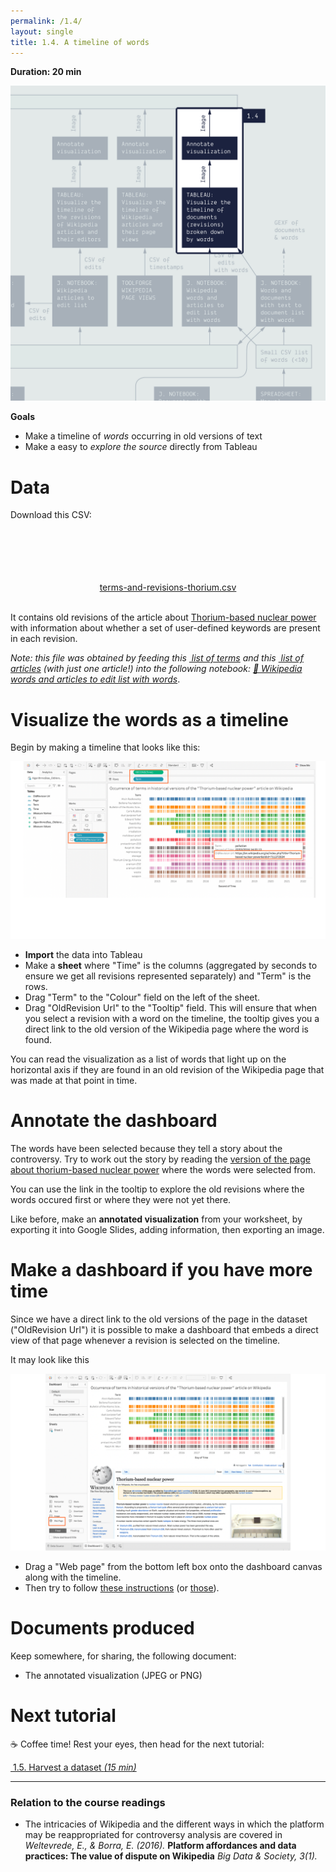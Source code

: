 ```yaml
---
permalink: /1.4/
layout: single
title: 1.4. A timeline of words
---
```


**Duration: 20 min**

[
	![Overview tuto 1.4](../assets/images/1-4.jpg)
](../assets/images/1-4.jpg)

**Goals**
* Make a timeline of *words* occurring in old versions of text
* Make a easy to *explore the source* directly from Tableau

# Data

Download this CSV:

<center><a href="../assets/data/1-4/terms-and-revisions-thorium.csv">
	<i class="fas fa-file-csv" style="font-size:5em"></i><br>
	terms-and-revisions-thorium.csv
</a><br><br></center>

It contains old revisions of the article about [Thorium-based nuclear power](https://en.wikipedia.org/wiki/Thorium-based_nuclear_power) with information about whether a set of user-defined keywords are present in each revision.

*Note: this file was obtained by feeding this [<i class="fas fa-file-csv"></i>&nbsp;list of terms](../assets/data/1-4/words-small-list-nuclear.csv) and this [<i class="fas fa-file-csv"></i>&nbsp;list of articles](../assets/data/1-4/article-thorium.csv) (with just one article!) into the following notebook: [🍱&nbsp;Wikipedia words and articles to edit list with words](https://colab.research.google.com/github/jacomyma/mapping-controversies/blob/main/notebooks/Wikipedia_words_and_articles_to_edit_list_with_words.ipynb)*.

# Visualize the words as a timeline
Begin by making a timeline that looks like this:

[
	![Small multiple of words](../assets/images/1-4/MappingControversies_SmallMultiple_TutorialScreenshots.svg)
](../assets/images/1-4/MappingControversies_SmallMultiple_TutorialScreenshots.svg)

* **Import** the data into Tableau
* Make a **sheet** where "Time" is the columns (aggregated by seconds to ensure we get all revisions represented separately) and "Term" is the rows.
* Drag "Term" to the "Colour" field on the left of the sheet.
* Drag "OldRevision Url" to the "Tooltip" field. This will ensure that when you select a revision with a word on the timeline, the tooltip gives you a direct link to the old version of the Wikipedia page where the word is found.

You can read the visualization as a list of words that light up on the horizontal axis if they are found in an old revision of the Wikipedia page that was made at that point in time. 



# Annotate the dashboard

The words have been selected because they tell a story about the controversy. Try to work out the story by reading the [version of the page about thorium-based nuclear power](https://en.wikipedia.org/w/index.php?title=Thorium-based_nuclear_power&oldid=1070992053) where the words were selected from. 

You can use the link in the tooltip to explore the old revisions where the words occured first or where they were not yet there.

Like before, make an **annotated visualization** from your worksheet, by exporting it into Google Slides, adding information, then exporting an image.


# Make a dashboard if you have more time
Since we have a direct link to the old versions of the page in the dataset ("OldRevision Url") it is possible to make a dashboard that embeds a direct view of that page whenever a revision is selected on the timeline. 

It may look like this 

[
	![Small multiple of words](../assets/images/1-4/MappingControversies_SmallMultipleDashboard_TutorialScreenshots.svg)
](../assets/images/1-4/MappingControversiesDashboard_SmallMultiple_TutorialScreenshots.svg)


* Drag a "Web page" from the bottom left box onto the dashboard canvas along with the timeline.
* Then try to follow [these instructions](https://www.theinformationlab.nl/en/2020/09/17/tableau-how-to-embed-a-web-page-object-into-your-dashboard/) (or [those](https://www.rigordatasolutions.com/post/embedding-webpages-in-tableau-dashboards-opening-url-actions-inside-your-dashboards)).


# Documents produced

Keep somewhere, for sharing, the following document:
* The annotated visualization (JPEG or PNG)

# Next tutorial

☕ Coffee time! Rest your eyes, then head for the next tutorial:

[<i class="fas fa-forward"></i>&nbsp;1.5. Harvest a dataset *(15 min)*](../1.5/)

--- 

### Relation to the course readings

* The intricacies of Wikipedia and the different ways in which the platform may be reappropriated for controversy analysis are covered in *Weltevrede, E., & Borra, E. (2016).* **Platform affordances and data practices: The value of dispute on Wikipedia**
*Big Data & Society, 3(1).*
